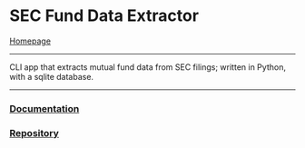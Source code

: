 # SEC Fund Data Extractor
[Homepage](https://ethan-wit.github.io)

---

CLI app that extracts mutual fund data from SEC filings; written in Python, with a sqlite database.

---

### [Documentation](https://ethan-wit.github.io/documentation.html)

### [Repository](https://github.com/ethan-wit/sec-fund-data-extractor/tree/main/sec_extractor)
